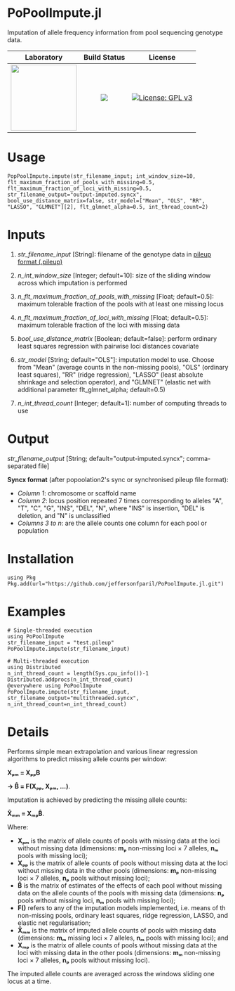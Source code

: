 # PoPoolImpute.jl
Imputation of allele frequency information from pool sequencing genotype data.

|**Laboratory**|**Build Status**|**License**|
|:---:|:---:|:---:|
| <a href="https://adaptive-evolution.biosciences.unimelb.edu.au/"><img src="https://adaptive-evolution.biosciences.unimelb.edu.au/Adaptive%20Evolution%20Logo%20mod.png" width="150"></a> | <a href="https://github.com/jeffersonfparil/PoPoolImpute.jl/actions"><img src="https://github.com/jeffersonfparil/PoPoolImpute.jl/actions/workflows/julia.yml/badge.svg"></a> | [![License: GPL v3](https://img.shields.io/badge/License-GPLv3-blue.svg)](https://www.gnu.org/licenses/gpl-3.0) |

# Usage
```
PopPoolImpute.impute(str_filename_input; int_window_size=10, flt_maximum_fraction_of_pools_with_missing=0.5, flt_maximum_fraction_of_loci_with_missing=0.5, str_filename_output="output-imputed.syncx", bool_use_distance_matrix=false, str_model=["Mean", "OLS", "RR", "LASSO", "GLMNET"][2], flt_glmnet_alpha=0.5, int_thread_count=2)
```

# Inputs
1. *str_filename_input* [String]: filename of the genotype data in [pileup format (.pileup)](http://samtools.sourceforge.net/pileup.shtml)
2. *n_int_window_size* [Integer; default=10]: size of the sliding window across which imputation is performed
3. *n_flt_maximum_fraction_of_pools_with_missing* [Float; default=0.5]: maximum tolerable fraction of the pools with at least one missing locus
4. *n_flt_maximum_fraction_of_loci_with_missing* [Float; default=0.5]: maximum tolerable fraction of the loci with missing data
5. *bool_use_distance_matrix* [Boolean; default=false]: perform ordinary least squares regression with pairwise loci distances covariate
6. *str_model* [String; default="OLS"]: imputation model to use. Choose from "Mean" (average counts in the non-missing pools), "OLS" (ordinary least squares), "RR" (ridge regression), "LASSO" (least absolute shrinkage and selection operator), and "GLMNET" (elastic net with additional parameter flt_glmnet_alpha; default=0.5)

7. *n_int_thread_count* [Integer; default=1]: number of computing threads to use

# Output
*str_filename_output* [String; default="output-imputed.syncx"; comma-separated file]

**Syncx format** (after popoolation2's sync or synchronised pileup file format):
- *Column 1*:   chromosome or scaffold name
- *Column 2*:   locus position repeated 7 times corresponding to alleles "A", "T", "C", "G", "INS", "DEL", "N", where "INS" is insertion, "DEL" is deletion, and "N" is unclassified
- *Columns 3 to n*: are the allele counts one column for each pool or population

# Installation
```
using Pkg
Pkg.add(url="https://github.com/jeffersonfparil/PoPoolImpute.jl.git")
```

# Examples
```
# Single-threaded execution
using PoPoolImpute
str_filename_input = "test.pileup"
PoPoolImpute.impute(str_filename_input)

# Multi-threaded execution
using Distributed
n_int_thread_count = length(Sys.cpu_info())-1
Distributed.addprocs(n_int_thread_count)
@everywhere using PoPoolImpute
PoPoolImpute.impute(str_filename_input, str_filename_output="multithreaded.syncx", n_int_thread_count=n_int_thread_count)
```
# Details

Performs simple mean extrapolation and various linear regression algorithms to predict missing allele counts per window:

**Xₚₘ = XₚₚB**

**→ B̂ = F(Xₚₚ, Xₚₘ, ...)**.

Imputation is achieved by predicting the missing allele counts:

**X̂ₘₘ = XₘₚB̂**.

Where:

- **Xₚₘ** is the matrix of allele counts of pools with missing data at the loci without missing data (dimensions: **mₚ** non-missing loci × 7 alleles, **nₘ** pools with missing loci);
- **Xₚₚ** is the matrix of allele counts of pools without missing data at the loci without missing data in the other pools (dimensions: **mₚ** non-missing loci × 7 alleles, **nₚ** pools without missing loci);
- **B̂** is the matrix of estimates of the effects of each pool without missing data on the allele counts of the pools with missing data (dimensions: **nₚ** pools without missing loci, **nₘ** pools with missing loci);
- **F()** refers to any of the imputation models implemented, i.e. means of th non-missing pools, ordinary least squares, ridge regression, LASSO, and elastic net regularisation;
- **X̂ₘₘ** is the matrix of imputed allele counts of pools with missing data (dimensions: **mₘ** missing loci × 7 alleles, **nₘ** pools with missing loci); and
- **Xₘₚ** is the matrix of allele counts of pools without missing data at the loci with missing data in the other pools (dimensions: **mₘ** non-missing loci × 7 alleles, **nₚ** pools without missing loci).

The imputed allele counts are averaged across the windows sliding one locus at a time.

